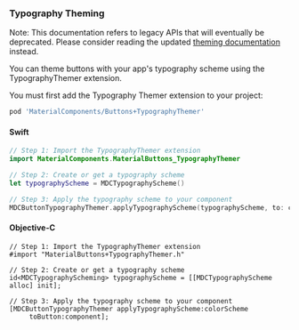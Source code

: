 ### Typography Theming

Note: This documentation refers to legacy APIs that will eventually be deprecated. Please consider
reading the updated [theming documentation](theming.md) instead.

You can theme buttons with your app's typography scheme using the TypographyThemer extension.

You must first add the Typography Themer extension to your project:

```bash
pod 'MaterialComponents/Buttons+TypographyThemer'
```

<!--<div class="material-code-render" markdown="1">-->
#### Swift
```swift
// Step 1: Import the TypographyThemer extension
import MaterialComponents.MaterialButtons_TypographyThemer

// Step 2: Create or get a typography scheme
let typographyScheme = MDCTypographyScheme()

// Step 3: Apply the typography scheme to your component
MDCButtonTypographyThemer.applyTypographyScheme(typographyScheme, to: component)
```

#### Objective-C

```objc
// Step 1: Import the TypographyThemer extension
#import "MaterialButtons+TypographyThemer.h"

// Step 2: Create or get a typography scheme
id<MDCTypographyScheming> typographyScheme = [[MDCTypographyScheme alloc] init];

// Step 3: Apply the typography scheme to your component
[MDCButtonTypographyThemer applyTypographyScheme:colorScheme
     toButton:component];
```
<!--</div>-->
